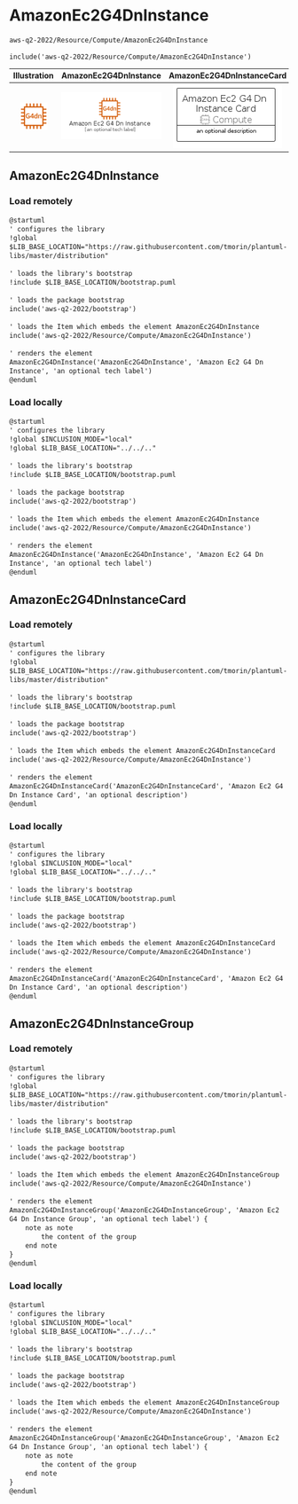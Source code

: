 # AmazonEc2G4DnInstance


```text
aws-q2-2022/Resource/Compute/AmazonEc2G4DnInstance
```

```text
include('aws-q2-2022/Resource/Compute/AmazonEc2G4DnInstance')
```



| Illustration | AmazonEc2G4DnInstance | AmazonEc2G4DnInstanceCard | AmazonEc2G4DnInstanceGroup |
| :---: | :---: | :---: | :---: |
| ![illustration for Illustration](../../../aws-q2-2022/Resource/Compute/AmazonEc2G4DnInstance.png) | ![illustration for AmazonEc2G4DnInstance](../../../aws-q2-2022/Resource/Compute/AmazonEc2G4DnInstance.Local.png) | ![illustration for AmazonEc2G4DnInstanceCard](../../../aws-q2-2022/Resource/Compute/AmazonEc2G4DnInstanceCard.Local.png) | ![illustration for AmazonEc2G4DnInstanceGroup](../../../aws-q2-2022/Resource/Compute/AmazonEc2G4DnInstanceGroup.Local.png) |




## AmazonEc2G4DnInstance

### Load remotely
```plantuml
@startuml
' configures the library
!global $LIB_BASE_LOCATION="https://raw.githubusercontent.com/tmorin/plantuml-libs/master/distribution"

' loads the library's bootstrap
!include $LIB_BASE_LOCATION/bootstrap.puml

' loads the package bootstrap
include('aws-q2-2022/bootstrap')

' loads the Item which embeds the element AmazonEc2G4DnInstance
include('aws-q2-2022/Resource/Compute/AmazonEc2G4DnInstance')

' renders the element
AmazonEc2G4DnInstance('AmazonEc2G4DnInstance', 'Amazon Ec2 G4 Dn Instance', 'an optional tech label')
@enduml
```

### Load locally
```plantuml
@startuml
' configures the library
!global $INCLUSION_MODE="local"
!global $LIB_BASE_LOCATION="../../.."

' loads the library's bootstrap
!include $LIB_BASE_LOCATION/bootstrap.puml

' loads the package bootstrap
include('aws-q2-2022/bootstrap')

' loads the Item which embeds the element AmazonEc2G4DnInstance
include('aws-q2-2022/Resource/Compute/AmazonEc2G4DnInstance')

' renders the element
AmazonEc2G4DnInstance('AmazonEc2G4DnInstance', 'Amazon Ec2 G4 Dn Instance', 'an optional tech label')
@enduml
```

## AmazonEc2G4DnInstanceCard

### Load remotely
```plantuml
@startuml
' configures the library
!global $LIB_BASE_LOCATION="https://raw.githubusercontent.com/tmorin/plantuml-libs/master/distribution"

' loads the library's bootstrap
!include $LIB_BASE_LOCATION/bootstrap.puml

' loads the package bootstrap
include('aws-q2-2022/bootstrap')

' loads the Item which embeds the element AmazonEc2G4DnInstanceCard
include('aws-q2-2022/Resource/Compute/AmazonEc2G4DnInstance')

' renders the element
AmazonEc2G4DnInstanceCard('AmazonEc2G4DnInstanceCard', 'Amazon Ec2 G4 Dn Instance Card', 'an optional description')
@enduml
```

### Load locally
```plantuml
@startuml
' configures the library
!global $INCLUSION_MODE="local"
!global $LIB_BASE_LOCATION="../../.."

' loads the library's bootstrap
!include $LIB_BASE_LOCATION/bootstrap.puml

' loads the package bootstrap
include('aws-q2-2022/bootstrap')

' loads the Item which embeds the element AmazonEc2G4DnInstanceCard
include('aws-q2-2022/Resource/Compute/AmazonEc2G4DnInstance')

' renders the element
AmazonEc2G4DnInstanceCard('AmazonEc2G4DnInstanceCard', 'Amazon Ec2 G4 Dn Instance Card', 'an optional description')
@enduml
```

## AmazonEc2G4DnInstanceGroup

### Load remotely
```plantuml
@startuml
' configures the library
!global $LIB_BASE_LOCATION="https://raw.githubusercontent.com/tmorin/plantuml-libs/master/distribution"

' loads the library's bootstrap
!include $LIB_BASE_LOCATION/bootstrap.puml

' loads the package bootstrap
include('aws-q2-2022/bootstrap')

' loads the Item which embeds the element AmazonEc2G4DnInstanceGroup
include('aws-q2-2022/Resource/Compute/AmazonEc2G4DnInstance')

' renders the element
AmazonEc2G4DnInstanceGroup('AmazonEc2G4DnInstanceGroup', 'Amazon Ec2 G4 Dn Instance Group', 'an optional tech label') {
    note as note
        the content of the group
    end note
}
@enduml
```

### Load locally
```plantuml
@startuml
' configures the library
!global $INCLUSION_MODE="local"
!global $LIB_BASE_LOCATION="../../.."

' loads the library's bootstrap
!include $LIB_BASE_LOCATION/bootstrap.puml

' loads the package bootstrap
include('aws-q2-2022/bootstrap')

' loads the Item which embeds the element AmazonEc2G4DnInstanceGroup
include('aws-q2-2022/Resource/Compute/AmazonEc2G4DnInstance')

' renders the element
AmazonEc2G4DnInstanceGroup('AmazonEc2G4DnInstanceGroup', 'Amazon Ec2 G4 Dn Instance Group', 'an optional tech label') {
    note as note
        the content of the group
    end note
}
@enduml
```

